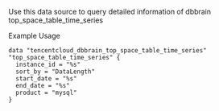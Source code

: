 Use this data source to query detailed information of dbbrain top_space_table_time_series

Example Usage

```hcl
data "tencentcloud_dbbrain_top_space_table_time_series" "top_space_table_time_series" {
  instance_id = "%s"
  sort_by = "DataLength"
  start_date = "%s"
  end_date = "%s"
  product = "mysql"
}
```